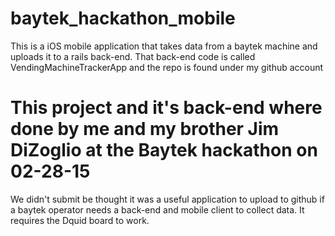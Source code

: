 # baytek_hackathon_mobile
This is a iOS mobile application that takes data from a baytek machine and uploads it to a rails back-end. That back-end code is called VendingMachineTrackerApp and the repo is found under my github account

# This project and it's back-end where done by me and my brother Jim DiZoglio at the Baytek hackathon on 02-28-15

We didn't submit be thought it was a useful application to upload to github if a baytek
operator needs a back-end and mobile client to collect data. It requires the Dquid board
to work.